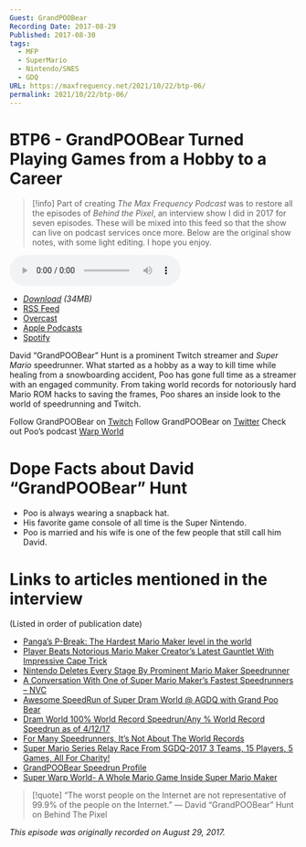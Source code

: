 ```yaml
---
Guest: GrandPOOBear
Recording Date: 2017-08-29
Published: 2017-08-30
tags:
  - MFP
  - SuperMario
  - Nintendo/SNES
  - GDQ
URL: https://maxfrequency.net/2021/10/22/btp-06/
permalink: 2021/10/22/btp-06/
---
```

# BTP6 - GrandPOOBear Turned Playing Games from a Hobby to a Career

> [!info]
> Part of creating *The Max Frequency Podcast* was to restore all the episodes of *Behind the Pixel*, an interview show I did in 2017 for seven episodes. These will be mixed into this feed so that the show can live on podcast services once more. Below are the original show notes, with some light editing. I hope you enjoy.

<audio controls>
  <source src="https://traffic.libsyn.com/forcedn/maxfrequency/BTP_Ep6_Poo.mp3">
</audio>

- *[Download](https://traffic.libsyn.com/forcedn/maxfrequency/BTP_Ep6_Poo.mp3) (34MB)*
- [RSS Feed](https://maxfrequency.libsyn.com/rss)
- [Overcast](https://overcast.fm/itunes1557043396)
- [Apple Podcasts](https://podcasts.apple.com/us/podcast/the-max-frequency-podcast/id1557043396)
- [Spotify](https://open.spotify.com/show/3W1LwBNmhZ6s5QmQViWXKn)

David “GrandPOOBear” Hunt is a prominent Twitch streamer and *Super Mario* speedrunner. What started as a hobby as a way to kill time while healing from a snowboarding accident, Poo has gone full time as a streamer with an engaged community. From taking world records for notoriously hard Mario ROM hacks to saving the frames, Poo shares an inside look to the world of speedrunning and Twitch.

Follow GrandPOOBear on [Twitch](https://www.twitch.tv/grandpoobear)
Follow GrandPOOBear on [Twitter](https://www.twitter.com/grandpoobear)
Check out Poo’s podcast [Warp World](https://podcast.warp.world/)
# Dope Facts about David “GrandPOOBear” Hunt

- Poo is always wearing a snapback hat.
- His favorite game console of all time is the Super Nintendo.
- Poo is married and his wife is one of the few people that still call him David.
# Links to articles mentioned in the interview

(Listed in order of publication date)

- [Panga’s P-Break: The Hardest Mario Maker level in the world](https://www.youtube.com/watch?v=OARkSHQrjq0)
- [Player Beats Notorious Mario Maker Creator’s Latest Gauntlet With Impressive Cape Trick](https://kotaku.com/player-beats-notorious-mario-maker-creator-s-latest-sta-1755510814)
- [Nintendo Deletes Every Stage By Prominent Mario Maker Speedrunner](http://kotaku.com/nintendo-deletes-every-stage-by-prominent-mario-maker-s-1766213101)
- [A Conversation With One of Super Mario Maker’s Fastest Speedrunners – NVC](https://www.youtube.com/watch?v=NVbfiT_r3v0)
- [Awesome SpeedRun of Super Dram World @ AGDQ with Grand Poo Bear](https://youtu.be/wLRkblznbdM)
- [Dram World 100% World Record Speedrun/Any % World Record Speedrun as of 4/12/17](https://youtu.be/h6I1yuBjhtc)
- [For Many Speedrunners, It’s Not About The World Records](http://kotaku.com/for-many-speedrunners-its-not-about-the-world-records-1795088886)
- [Super Mario Series Relay Race From SGDQ-2017 3 Teams, 15 Players, 5 Games, All For Charity!](https://www.youtube.com/watch?v=0DobQQR_2AE)
- [GrandPOOBear Speedrun Profile](https://www.speedrun.com/user/grandpoobear)
- [Super Warp World- A Whole Mario Game Inside Super Mario Maker](http://super.warp.world/)

> [!quote]
> “The worst people on the Internet are not representative of 99.9% of the people on the Internet.” — David “GrandPOOBear” Hunt on Behind The Pixel
 
*This episode was originally recorded on August 29, 2017.*